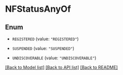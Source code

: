 # NFStatusAnyOf

## Enum


* `REGISTERED` (value: `"REGISTERED"`)

* `SUSPENDED` (value: `"SUSPENDED"`)

* `UNDISCOVERABLE` (value: `"UNDISCOVERABLE"`)


[[Back to Model list]](../README.md#documentation-for-models) [[Back to API list]](../README.md#documentation-for-api-endpoints) [[Back to README]](../README.md)


